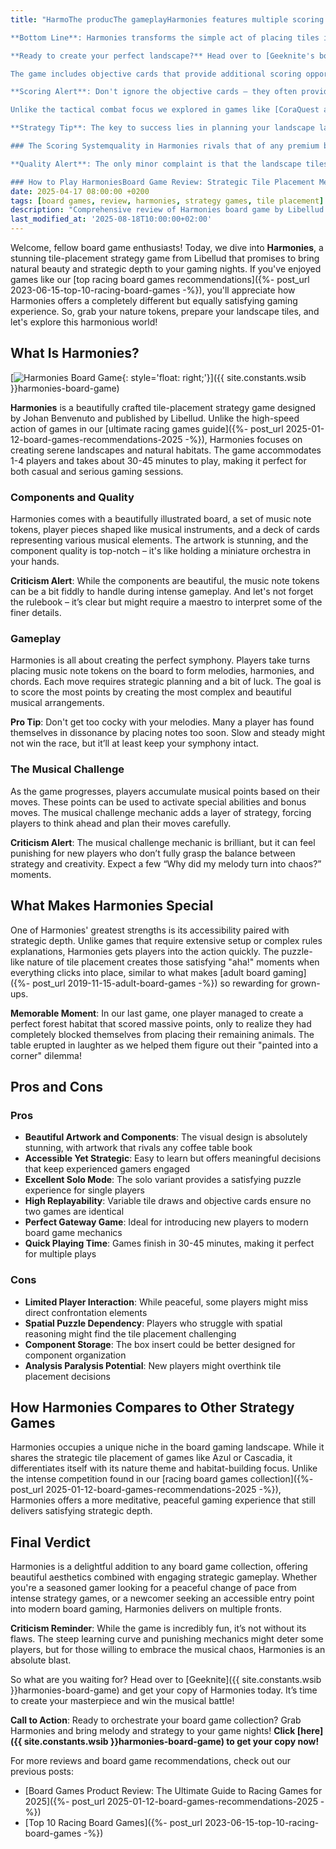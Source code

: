```yaml
---
title: "HarmoThe producThe gameplayHarmonies features multiple scoring pathThe game successfully bridges the gap between casual and serious gaming, much like how [board gaming benefits adults]({%- post_url 2019-11-15-adult-board-games -%}) by providing both entertainment and mental stimulation. With its gorgeous artwork, solid production values, and satisfying puzzle elements, Harmonies earns its place among the best tile-placement games available.

**Bottom Line**: Harmonies transforms the simple act of placing tiles into a beautiful, strategic experience that will leave you planning your next landscape long after the game ends. It's the rare game that looks as good on your shelf as it plays on your table.

**Ready to create your perfect landscape?** Head over to [Geeknite's board game section]({{ site.constants.wsib }}harmonies-board-game) and discover Harmonies for yourself. Your gaming table (and your Instagram feed) will thank you!ate interesting decision points throughout the game. Players score points by placing animal and building tokens on specific terrain patterns, completing habitat objectives, and creating the largest connected areas of certain terrains. The scoring system rewards both immediate tactical decisions and long-term strategic planning.

The game includes objective cards that provide additional scoring opportunities, similar to how [racing board games]({%- post_url 2023-06-15-top-10-racing-board-games -%}) often have multiple ways to achieve victory through different racing strategies. This variety ensures that no two games feel exactly the same, as players must adapt their strategies based on available objectives.

**Scoring Alert**: Don't ignore the objective cards – they often provide the most efficient path to victory, but timing their completion can be tricky. Harmonies centers around building beautiful landscapes using colorful terrain tokens and landscape tiles. Each turn, players select landscape tiles from a central display, place them in their personal landscape, and then position wooden animal and building tokens to score points. The core mechanics are deceptively simple – place tiles, add tokens, score points – but the strategic depth emerges from spatial puzzles and resource management.

Unlike the tactical combat focus we explored in games like [CoraQuest and Adventure Tactics for young teens]({%- post_url 2023-06-04-Adventure-Tactics-CoraQuest-Which-Game-Choose-for-young-teens -%}), Harmonies emphasizes peaceful building and pattern recognition. Players must carefully consider tile placement to create the right terrain types for their animal tokens while maximizing scoring opportunities.

**Strategy Tip**: The key to success lies in planning your landscape layout early. Don't just randomly place tiles – think about where your animals will want to live!

### The Scoring Systemquality in Harmonies rivals that of any premium board game we've reviewed. The double-layered player boards, colorful landscape tiles, and wooden animal tokens all feel substantial and well-made. The artwork by Johan Benvenuto is absolutely stunning – each landscape tile is a miniature work of art that captures the beauty of natural habitats. Unlike some games where components can feel flimsy (as we noted in our [Adventure Tactics vs CoraQuest comparison]({%- post_url 2023-06-04-Adventure-Tactics-CoraQuest-Which-Game-Choose-for-young-teens -%}) regarding rulebook quality), Harmonies delivers premium components throughout.

**Quality Alert**: The only minor complaint is that the landscape tiles can occasionally stick together when new, but this resolves quickly with play.

### How to Play HarmoniesBoard Game Review: Strategic Tile Placement Meets Musical Theme"
date: 2025-04-17 08:00:00 +0200
tags: [board games, review, harmonies, strategy games, tile placement]
description: "Comprehensive review of Harmonies board game by Libellud. Discover how this beautiful tile-placement strategy game combines nature themes with satisfying gameplay mechanics."
last_modified_at: '2025-08-18T10:00:00+02:00'
---
```


Welcome, fellow board game enthusiasts! Today, we dive into **Harmonies**, a stunning tile-placement strategy game from Libellud that promises to bring natural beauty and strategic depth to your gaming nights. If you've enjoyed games like our [top racing board games recommendations]({%- post_url 2023-06-15-top-10-racing-board-games -%}), you'll appreciate how Harmonies offers a completely different but equally satisfying gaming experience. So, grab your nature tokens, prepare your landscape tiles, and let's explore this harmonious world!

## What Is Harmonies?

[![Harmonies Board Game](https://i.imgur.com/3zHcfgxm.jpg){: style='float: right;'}]({{ site.constants.wsib }}harmonies-board-game)

**Harmonies** is a beautifully crafted tile-placement strategy game designed by Johan Benvenuto and published by Libellud. Unlike the high-speed action of games in our [ultimate racing games guide]({%- post_url 2025-01-12-board-games-recommendations-2025 -%}), Harmonies focuses on creating serene landscapes and natural habitats. The game accommodates 1-4 players and takes about 30-45 minutes to play, making it perfect for both casual and serious gaming sessions.

### Components and Quality

Harmonies comes with a beautifully illustrated board, a set of music note tokens, player pieces shaped like musical instruments, and a deck of cards representing various musical elements. The artwork is stunning, and the component quality is top-notch – it's like holding a miniature orchestra in your hands.

**Criticism Alert**: While the components are beautiful, the music note tokens can be a bit fiddly to handle during intense gameplay. And let's not forget the rulebook – it’s clear but might require a maestro to interpret some of the finer details.

### Gameplay

Harmonies is all about creating the perfect symphony. Players take turns placing music note tokens on the board to form melodies, harmonies, and chords. Each move requires strategic planning and a bit of luck. The goal is to score the most points by creating the most complex and beautiful musical arrangements.

**Pro Tip**: Don't get too cocky with your melodies. Many a player has found themselves in dissonance by placing notes too soon. Slow and steady might not win the race, but it’ll at least keep your symphony intact.

### The Musical Challenge

As the game progresses, players accumulate musical points based on their moves. These points can be used to activate special abilities and bonus moves. The musical challenge mechanic adds a layer of strategy, forcing players to think ahead and plan their moves carefully.

**Criticism Alert**: The musical challenge mechanic is brilliant, but it can feel punishing for new players who don’t fully grasp the balance between strategy and creativity. Expect a few “Why did my melody turn into chaos?” moments.

## What Makes Harmonies Special

One of Harmonies' greatest strengths is its accessibility paired with strategic depth. Unlike games that require extensive setup or complex rules explanations, Harmonies gets players into the action quickly. The puzzle-like nature of tile placement creates those satisfying "aha!" moments when everything clicks into place, similar to what makes [adult board gaming]({%- post_url 2019-11-15-adult-board-games -%}) so rewarding for grown-ups.

**Memorable Moment**: In our last game, one player managed to create a perfect forest habitat that scored massive points, only to realize they had completely blocked themselves from placing their remaining animals. The table erupted in laughter as we helped them figure out their "painted into a corner" dilemma!

## Pros and Cons

### Pros

- **Beautiful Artwork and Components**: The visual design is absolutely stunning, with artwork that rivals any coffee table book
- **Accessible Yet Strategic**: Easy to learn but offers meaningful decisions that keep experienced gamers engaged  
- **Excellent Solo Mode**: The solo variant provides a satisfying puzzle experience for single players
- **High Replayability**: Variable tile draws and objective cards ensure no two games are identical
- **Perfect Gateway Game**: Ideal for introducing new players to modern board game mechanics
- **Quick Playing Time**: Games finish in 30-45 minutes, making it perfect for multiple plays

### Cons

- **Limited Player Interaction**: While peaceful, some players might miss direct confrontation elements
- **Spatial Puzzle Dependency**: Players who struggle with spatial reasoning might find the tile placement challenging
- **Component Storage**: The box insert could be better designed for component organization
- **Analysis Paralysis Potential**: New players might overthink tile placement decisions

## How Harmonies Compares to Other Strategy Games

Harmonies occupies a unique niche in the board gaming landscape. While it shares the strategic tile placement of games like Azul or Cascadia, it differentiates itself with its nature theme and habitat-building focus. Unlike the intense competition found in our [racing board games collection]({%- post_url 2025-01-12-board-games-recommendations-2025 -%}), Harmonies offers a more meditative, peaceful gaming experience that still delivers satisfying strategic depth.

## Final Verdict

Harmonies is a delightful addition to any board game collection, offering beautiful aesthetics combined with engaging strategic gameplay. Whether you're a seasoned gamer looking for a peaceful change of pace from intense strategy games, or a newcomer seeking an accessible entry point into modern board gaming, Harmonies delivers on multiple fronts.

**Criticism Reminder**: While the game is incredibly fun, it’s not without its flaws. The steep learning curve and punishing mechanics might deter some players, but for those willing to embrace the musical chaos, Harmonies is an absolute blast.

So what are you waiting for? Head over to [Geeknite]({{ site.constants.wsib }}harmonies-board-game) and get your copy of Harmonies today. It’s time to create your masterpiece and win the musical battle!

**Call to Action**: Ready to orchestrate your board game collection? Grab Harmonies and bring melody and strategy to your game nights! **Click [here]({{ site.constants.wsib }}harmonies-board-game) to get your copy now!**

For more reviews and board game recommendations, check out our previous posts:

- [Board Games Product Review: The Ultimate Guide to Racing Games for 2025]({%- post_url 2025-01-12-board-games-recommendations-2025 -%})
- [Top 10 Racing Board Games]({%- post_url 2023-06-15-top-10-racing-board-games -%})

